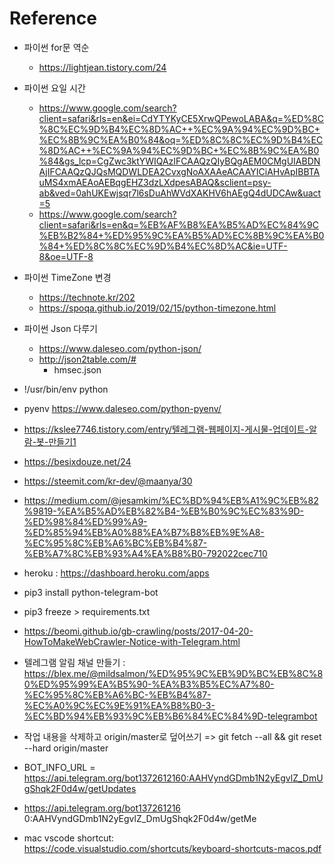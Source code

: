 # Reference 

- 파이썬 for문 역순
    - https://lightjean.tistory.com/24
- 파이썬 요일 시간
    - https://www.google.com/search?client=safari&rls=en&ei=CdYTYKyCE5XrwQPewoLABA&q=%ED%8C%8C%EC%9D%B4%EC%8D%AC++%EC%9A%94%EC%9D%BC+%EC%8B%9C%EA%B0%84&oq=%ED%8C%8C%EC%9D%B4%EC%8D%AC++%EC%9A%94%EC%9D%BC+%EC%8B%9C%EA%B0%84&gs_lcp=CgZwc3ktYWIQAzIFCAAQzQIyBQgAEM0CMgUIABDNAjIFCAAQzQJQsMQDWLDEA2CvxgNoAXAAeACAAYICiAHvApIBBTAuMS4xmAEAoAEBqgEHZ3dzLXdpesABAQ&sclient=psy-ab&ved=0ahUKEwjsqr7l6sDuAhWVdXAKHV6hAEgQ4dUDCAw&uact=5
    - https://www.google.com/search?client=safari&rls=en&q=%EB%AF%B8%EA%B5%AD%EC%84%9C%EB%B2%84+%ED%95%9C%EA%B5%AD%EC%8B%9C%EA%B0%84+%ED%8C%8C%EC%9D%B4%EC%8D%AC&ie=UTF-8&oe=UTF-8

- 파이썬 TimeZone 변경
    - https://technote.kr/202
    - https://spoqa.github.io/2019/02/15/python-timezone.html

- 파이썬 Json 다루기
    - https://www.daleseo.com/python-json/
    - http://json2table.com/#
        - hmsec.json


- !/usr/bin/env python
- pyenv https://www.daleseo.com/python-pyenv/
- https://kslee7746.tistory.com/entry/텔레그램-웹페이지-게시물-업데이트-알람-봇-만들기1
- https://besixdouze.net/24
- https://steemit.com/kr-dev/@maanya/30
- https://medium.com/@jesamkim/%EC%BD%94%EB%A1%9C%EB%82%9819-%EA%B5%AD%EB%82%B4-%EB%B0%9C%EC%83%9D-%ED%98%84%ED%99%A9-%ED%85%94%EB%A0%88%EA%B7%B8%EB%9E%A8-%EC%95%8C%EB%A6%BC%EB%B4%87-%EB%A7%8C%EB%93%A4%EA%B8%B0-792022cec710
-  heroku : https://dashboard.heroku.com/apps
- pip3 install python-telegram-bot
- pip3 freeze > requirements.txt
- https://beomi.github.io/gb-crawling/posts/2017-04-20-HowToMakeWebCrawler-Notice-with-Telegram.html
-  텔레그램 알림 채널 만들기 : https://blex.me/@mildsalmon/%ED%95%9C%EB%9D%BC%EB%8C%80%ED%95%99%EA%B5%90-%EA%B3%B5%EC%A7%80-%EC%95%8C%EB%A6%BC-%EB%B4%87-%EC%A0%9C%EC%9E%91%EA%B8%B0-3-%EC%BD%94%EB%93%9C%EB%B6%84%EC%84%9D-telegrambot

-  작업 내용을 삭제하고 origin/master로 덮어쓰기 => git fetch --all && git reset --hard origin/master
-  BOT_INFO_URL = https://api.telegram.org/bot1372612160:AAHVyndGDmb1N2yEgvlZ_DmUgShqk2F0d4w/getUpdates
-  https://api.telegram.org/bot137261216           0:AAHVyndGDmb1N2yEgvlZ_DmUgShqk2F0d4w/getMe

-  mac vscode shortcut: https://code.visualstudio.com/shortcuts/keyboard-shortcuts-macos.pdf